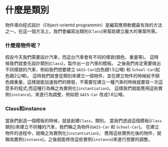 # 什麼是類別

物件導向程式設計（Object-orientd programmin）是編寫應用軟體最有效的方法之一。在這一個方法上，我們會編寫出類別\(`Class`\)來幫助建立龐大的專案所需。

### 什麼是物件呢？

假設今天我們需要設計汽車，而這台汽車會有不同的樣貌\(顏色、重量等\)。 這時候我們就會先設計類別\(`Class`\)，製作出一台汽車的模板。 之後我們肯定需要做出不同樣貌的汽車，例如我們想要建立 `GAIS-Car`\(白色跟1.5公噸\) 和 `School-Car`\(紅色跟2公噸\)。 這時我們就會從類別來建立一個物件，並在建立物件的時候給予顏色跟重量，這樣就能加速我們的開發，不需要在建立一種汽車的時候就要寫一次這麼多的程式;而這種行為稱之為實例化\(`instantiation`\)。 這樣我們就能應用這些實例\(`instance`\)，來進行為調整，例如把 `GAIS-Car` 改成1.6公噸。

### Class和instance

當我們創造一個模板的時候，就是創建`Class`，類別。 當我們透過這個模板\(`Class` 類別\)來建立不同種的汽車，我們稱之為物件\(`GAIS-Car` 和 `School-Car`\)。 在建立物件的過程中，就稱之為實例化\(`instantiation`\)， 應用這些實例化後的物件，就稱為實例\(`instance`\)。之後就能修改這些實例\(`instance`\)來進行想要的調整。

